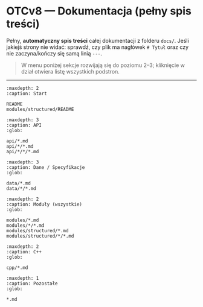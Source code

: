 # OTCv8 — Dokumentacja (pełny spis treści)

Pełny, **automatyczny spis treści** całej dokumentacji z folderu `docs/`.
Jeśli jakiejś strony nie widać: sprawdź, czy plik ma nagłówek `# Tytuł` oraz czy nie zaczyna/kończy się samą linią `---`.

> W menu poniżej sekcje rozwijają się do poziomu 2–3; kliknięcie w dział otwiera listę wszystkich podstron.

---

```{toctree}
:maxdepth: 2
:caption: Start

README
modules/structured/README
```

```{toctree}
:maxdepth: 3
:caption: API
:glob:

api/*.md
api/*/*.md
api/*/*/*.md
```

```{toctree}
:maxdepth: 3
:caption: Dane / Specyfikacje
:glob:

data/*.md
data/*/*.md
```

```{toctree}
:maxdepth: 2
:caption: Moduły (wszystkie)
:glob:

modules/*.md
modules/*/*.md
modules/structured/*.md
modules/structured/*/*.md
```

```{toctree}
:maxdepth: 2
:caption: C++
:glob:

cpp/*.md
```

```{toctree}
:maxdepth: 1
:caption: Pozostałe
:glob:

*.md
```
